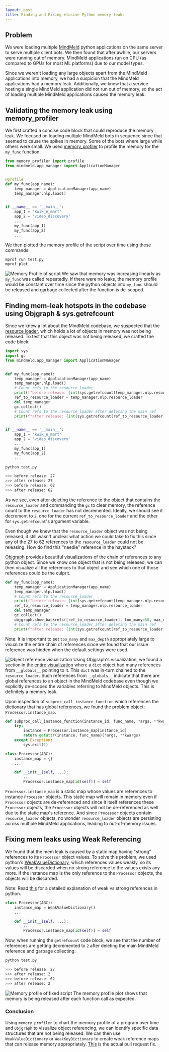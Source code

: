 ```yaml
---
layout: post
title: Finding and Fixing elusive Python memory leaks
---
```


## Problem

We were loading multiple [MindMeld](https://github.com/cisco/mindmeld) python applications on the same server to serve multiple client bots. We then found that after awhile, our servers were running out of memory. MindMeld applications run on CPU (as compared to GPUs for most ML platforms) due to our model types.

Since we weren't loading any large objects apart from the MindMeld applications into memory, we had a suspicion that the MindMeld applications had a memory leak. Additionally, we knew that a service hosting a single MindMeld application did not run out of memory, so the act of loading multiple MindMeld applications caused the memory leak.

## Validating the memory leak using memory_profiler

We first crafted a concise code block that could reproduce the memory leak. We focused on loading multiple MindMeld bots in sequence since that seemed to cause the spikes in memory. Some of the bots where large while others were small. We used [memory_profiler](https://github.com/pythonprofilers/memory_profiler) to profile the memory for the `my_func` function.

```python
from memory_profiler import profile
from mindmeld.app_manager import ApplicationManager


@profile
def my_func(app_name):
    temp_manager = ApplicationManager(app_name)
    temp_manager.nlp.load()


if __name__ == '__main__':
    app_1 = 'kwik_e_mart'
    app_2 = 'video_discovery'
    ...
    my_func(app_1)
    my_func(app_2)
    ...
```

We then plotted the memory profile of the script over time using these commands:
```bash
mprof run test.py
mprof plot
```

![Memory Profile of script](../images/mprof.png)
We saw that memory was increasing linearly as `my_func` was called repeatedly. If there were no leaks, the memory profile would be constant over time since the python objects into `my_func` should be released and garbage collected after the function is de-scoped.

## Finding mem-leak hotspots in the codebase using Objgraph & sys.getrefcount

Since we knew a lot about the MindMeld codebase, we suspected that the [resource loader](https://github.com/cisco/mindmeld/blob/master/mindmeld/resource_loader.py), which holds a lot of objects in memory was not being released. To test that this object was not being released, we crafted the code block:

```python
import sys
import gc
from mindmeld.app_manager import ApplicationManager


def my_func(app_name):
    temp_manager = ApplicationManager(app_name)
    temp_manager.nlp.load()
    # Count refs to the resource_loader
    print(f"before release: {int(sys.getrefcount(temp_manager.nlp.resource_loader))}")
    ref_to_resource_loader = temp_manager.nlp.resource_loader
    del temp_manager
    gc.collect()
    # Count refs to the resource_loader after deleting the main ref
    print(f"after release: {int(sys.getrefcount(ref_to_resource_loader))}")


if __name__ == '__main__':
    app_1 = 'kwik_e_mart'
    app_2 = 'video_discovery'
    ...
    my_func(app_1)
    my_func(app_2)
    ...
```

```bash
python test.py

>>> before release: 27
>>> after release: 27
>>> before release: 62
>>> after release: 62
```

As we see, even after deleting the reference to the object that contains the `resource_loader` and commanding the `gc` to clear memory, the reference count to the `resource_loader` has not decremented. Ideally, we should see it decrement to `2`, one for the current `ref_to_resource_loader` and the other for `sys.getrefcount`'s argument variable.

Even though we knew that the `resource_loader` object was not being released, it still wasn't unclear what action we could take to fix this since any of the 27 to 62 references to the `resource_loader` could not be releasing. How do find this "needle" reference in the haystack?

[Objgraph](https://mg.pov.lt/objgraph/) provides beautiful visualizations of the chain of references to any python object. Since we know one object that is not being released, we can then visualize all the references to that object and see which one of those references could be the culprit.

```python
def my_func(app_name):
    temp_manager = ApplicationManager(app_name)
    temp_manager.nlp.load()
    # Count refs to the resource_loader
    print(f"before release: {int(sys.getrefcount(temp_manager.nlp.resource_loader))}")
    ref_to_resource_loader = temp_manager.nlp.resource_loader
    del temp_manager
    gc.collect()
    objgraph.show_backrefs([ref_to_resource_loader], too_many=50, max_depth=10)
    # Count refs to the resource_loader after deleting the main ref
    print(f"after release: {int(sys.getrefcount(ref_to_resource_loader))}")
```

Note: It is important to set `too_many` and `max_depth` appropriately large to visualize the entire chain of references since we found that our issue reference was hidden when the default settings were used. 


![Object reference visualization](../images/backref_focus.png)
Using Objgraph's visualization, we found a section in the [entire visualization](https://raw.githubusercontent.com/vijay120/vijay120.github.io/master/images/backtrace_viz.svg) where a `dict` object had many references from `__globals__` pointing to it. This `dict` was in-turn chained to the `resource_loader`. Such references from `__globals__` indicate that there are global references to an object in the MindMeld codebase even though we explicitly de-scoped the variables referring to MindMeld objects. This is definitely a memory leak.


Upon inspection of `subproc_call_instance_function` which references the dictionary that has global references, we found the problem object: `Processor.instance_map`.


```python
def subproc_call_instance_function(instance_id, func_name, *args, **kwargs):
    try:
        instance = Processor.instance_map[instance_id]
        return getattr(instance, func_name)(*args, **kwargs)
    except Exception:
        sys.exit(1)

class Processor(ABC):
    instance_map = {}
    ...

    def __init__(self, ...):
    	...
    	Processor.instance_map[id(self)] = self
```


`Processor.instance_map` is a static map whose values are references to instance `Processor` objects. This static map will remain in memory even if `Processor` objects are de-referenced and since it itself references these `Processor` objects, the `Processor` objects will not be de-referenced as well due to the static map's reference. And since `Processor` objects contain `resource_loader` objects, no wonder `resource_loader` objects are persisting across multiple MindMeld applications, leading to out-of-memory issues.


## Fixing mem leaks using Weak Referencing

We found that the mem leak is caused by a static map having "strong" references to its `Processor` object values. To solve this problem, we used python's [WeakValueDictionary](https://docs.python.org/3/library/weakref.html#weakref.WeakValueDictionary), which references values weakly, so its values will be discarded when no strong reference to the values exists any more. If the instance map is the only reference to the `Processor` objects, the objects will be discarded.

Note: Read [this](https://docs.python.org/3/library/weakref.html) for a detailed explanation of weak vs strong references in python.

```python
class Processor(ABC):
    instance_map = WeakValueDictionary()
    ...

    def __init__(self, ...):
    	...
    	Processor.instance_map[id(self)] = self
```

Now, when running the `getrefcount` code block, we see that the number of references are getting decremented to `2` after deleting the main MindMeld reference and garbage collecting:

```bash
python test.py

>>> before release: 27
>>> after release: 2
>>> before release: 62
>>> after release: 2
```

![Memory profile of fixed script](../images/fixed_mem.png)
The memory profile plot shows that memory is being released after each function call as expected.


### Conclusion

Using `memory_profiler` to chart the memory profile of a program over time and `Objgraph` to visualize object referencing, we can identify specific data structures that are not being released. We can then use `WeakValueDictionary` or `WeakKeyDictionary` to create weak reference maps that can release memory appropriately. [This](https://github.com/cisco/mindmeld/pull/296) is the actual pull request fix.

